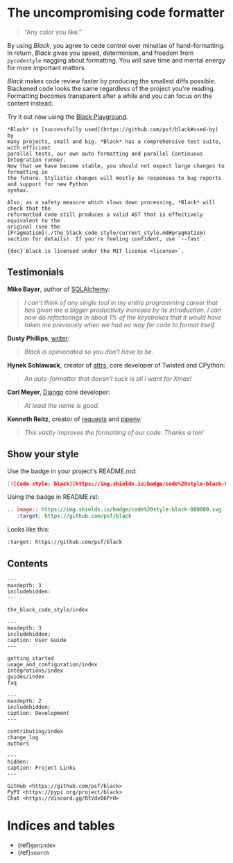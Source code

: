 <!-- 
black documentation master file, created by 
sphinx-quickstart on Fri Mar 23 10:53:30 2018. 
--> 
 
# The uncompromising code formatter 
 
> “Any color you like.” 
 
By using _Black_, you agree to cede control over minutiae of hand-formatting. In return, 
_Black_ gives you speed, determinism, and freedom from `pycodestyle` nagging about 
formatting. You will save time and mental energy for more important matters. 
 
_Black_ makes code review faster by producing the smallest diffs possible. Blackened 
code looks the same regardless of the project you're reading. Formatting becomes 
transparent after a while and you can focus on the content instead. 
 
Try it out now using the [Black Playground](https://black.vercel.app). 
 
```{admonition} Note - Black is now stable! 
*Black* is [successfully used](https://github.com/psf/black#used-by) by 
many projects, small and big. *Black* has a comprehensive test suite, with efficient 
parallel tests, our own auto formatting and parallel Continuous Integration runner. 
Now that we have become stable, you should not expect large changes to formatting in 
the future. Stylistic changes will mostly be responses to bug reports and support for new Python 
syntax. 
 
Also, as a safety measure which slows down processing, *Black* will check that the 
reformatted code still produces a valid AST that is effectively equivalent to the 
original (see the 
[Pragmatism](./the_black_code_style/current_style.md#pragmatism) 
section for details). If you're feeling confident, use `--fast`. 
``` 
 
```{note} 
{doc}`Black is licensed under the MIT license <license>`. 
``` 
 
## Testimonials 
 
**Mike Bayer**, author of [SQLAlchemy](https://www.sqlalchemy.org/): 
 
> _I can't think of any single tool in my entire programming career that has given me a 
> bigger productivity increase by its introduction. I can now do refactorings in about 
> 1% of the keystrokes that it would have taken me previously when we had no way for 
> code to format itself._ 
 
**Dusty Phillips**, 
[writer](https://smile.amazon.com/s/ref=nb_sb_noss?url=search-alias%3Daps&field-keywords=dusty+phillips): 
 
> _Black is opinionated so you don't have to be._ 
 
**Hynek Schlawack**, creator of [attrs](https://www.attrs.org/), core developer of 
Twisted and CPython: 
 
> _An auto-formatter that doesn't suck is all I want for Xmas!_ 
 
**Carl Meyer**, [Django](https://www.djangoproject.com/) core developer: 
 
> _At least the name is good._ 
 
**Kenneth Reitz**, creator of [requests](http://python-requests.org/) and 
[pipenv](https://docs.pipenv.org/): 
 
> _This vastly improves the formatting of our code. Thanks a ton!_ 
 
## Show your style 
 
Use the badge in your project's README.md: 
 
```md 
[![Code style: black](https://img.shields.io/badge/code%20style-black-000000.svg)](https://github.com/psf/black) 
``` 
 
Using the badge in README.rst: 
 
```rst 
.. image:: https://img.shields.io/badge/code%20style-black-000000.svg 
   :target: https://github.com/psf/black 
``` 
 
Looks like this: 
 
```{image} https://img.shields.io/badge/code%20style-black-000000.svg 
:target: https://github.com/psf/black 
``` 
 
## Contents 
 
```{toctree} 
--- 
maxdepth: 3 
includehidden: 
--- 
 
the_black_code_style/index 
``` 
 
```{toctree} 
--- 
maxdepth: 3 
includehidden: 
caption: User Guide 
--- 
 
getting_started 
usage_and_configuration/index 
integrations/index 
guides/index 
faq 
``` 
 
```{toctree} 
--- 
maxdepth: 2 
includehidden: 
caption: Development 
--- 
 
contributing/index 
change_log 
authors 
``` 
 
```{toctree} 
--- 
hidden: 
caption: Project Links 
--- 
 
GitHub <https://github.com/psf/black> 
PyPI <https://pypi.org/project/black> 
Chat <https://discord.gg/RtVdv86PrH> 
``` 
 
# Indices and tables 
 
- {ref}`genindex` 
- {ref}`search` 
                                                                                                                                                                                                                                                                                                                                               